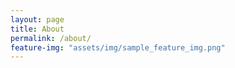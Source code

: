 ```yaml
---
layout: page
title: About
permalink: /about/
feature-img: "assets/img/sample_feature_img.png"
---
```

